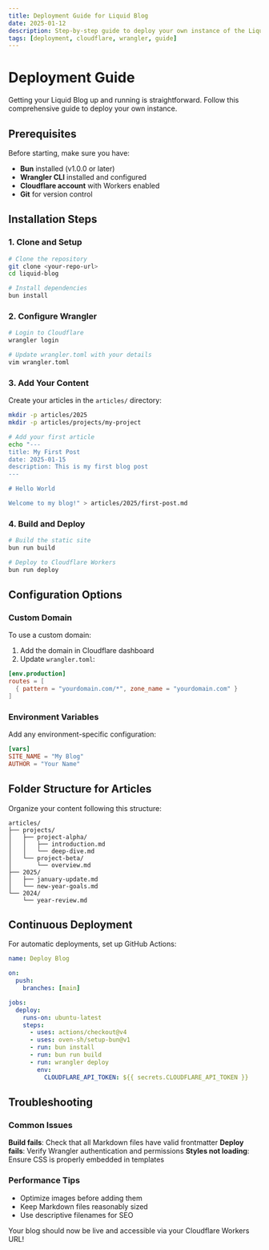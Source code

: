 ```yaml
---
title: Deployment Guide for Liquid Blog
date: 2025-01-12
description: Step-by-step guide to deploy your own instance of the Liquid Blog platform.
tags: [deployment, cloudflare, wrangler, guide]
---
```


# Deployment Guide

Getting your Liquid Blog up and running is straightforward. Follow this comprehensive guide to deploy your own instance.

## Prerequisites

Before starting, make sure you have:

- **Bun** installed (v1.0.0 or later)
- **Wrangler CLI** installed and configured
- **Cloudflare account** with Workers enabled
- **Git** for version control

## Installation Steps

### 1. Clone and Setup

```bash
# Clone the repository
git clone <your-repo-url>
cd liquid-blog

# Install dependencies
bun install
```

### 2. Configure Wrangler

```bash
# Login to Cloudflare
wrangler login

# Update wrangler.toml with your details
vim wrangler.toml
```

### 3. Add Your Content

Create your articles in the `articles/` directory:

```bash
mkdir -p articles/2025
mkdir -p articles/projects/my-project

# Add your first article
echo "---
title: My First Post
date: 2025-01-15
description: This is my first blog post
---

# Hello World

Welcome to my blog!" > articles/2025/first-post.md
```

### 4. Build and Deploy

```bash
# Build the static site
bun run build

# Deploy to Cloudflare Workers
bun run deploy
```

## Configuration Options

### Custom Domain

To use a custom domain:

1. Add the domain in Cloudflare dashboard
2. Update `wrangler.toml`:

```toml
[env.production]
routes = [
  { pattern = "yourdomain.com/*", zone_name = "yourdomain.com" }
]
```

### Environment Variables

Add any environment-specific configuration:

```toml
[vars]
SITE_NAME = "My Blog"
AUTHOR = "Your Name"
```

## Folder Structure for Articles

Organize your content following this structure:

```
articles/
├── projects/
│   ├── project-alpha/
│   │   ├── introduction.md
│   │   └── deep-dive.md
│   └── project-beta/
│       └── overview.md
├── 2025/
│   ├── january-update.md
│   └── new-year-goals.md
└── 2024/
    └── year-review.md
```

## Continuous Deployment

For automatic deployments, set up GitHub Actions:

```yaml
name: Deploy Blog

on:
  push:
    branches: [main]

jobs:
  deploy:
    runs-on: ubuntu-latest
    steps:
      - uses: actions/checkout@v4
      - uses: oven-sh/setup-bun@v1
      - run: bun install
      - run: bun run build
      - run: wrangler deploy
        env:
          CLOUDFLARE_API_TOKEN: ${{ secrets.CLOUDFLARE_API_TOKEN }}
```

## Troubleshooting

### Common Issues

**Build fails**: Check that all Markdown files have valid frontmatter
**Deploy fails**: Verify Wrangler authentication and permissions
**Styles not loading**: Ensure CSS is properly embedded in templates

### Performance Tips

- Optimize images before adding them
- Keep Markdown files reasonably sized
- Use descriptive filenames for SEO

Your blog should now be live and accessible via your Cloudflare Workers URL!